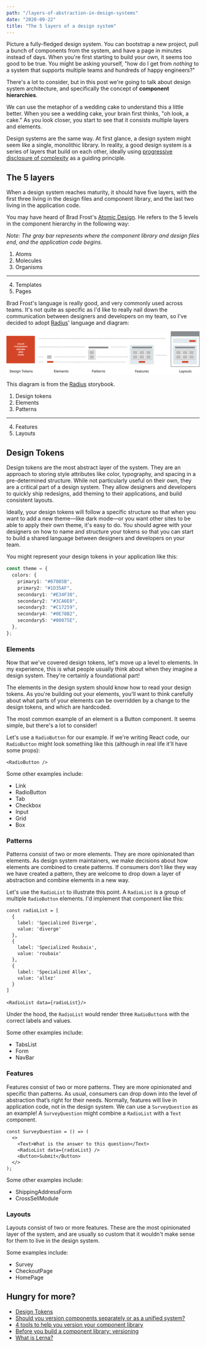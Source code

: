 ```yaml
---
path: "/layers-of-abstraction-in-design-systems"
date: "2020-09-22"
title: "The 5 layers of a design system"
---
```


Picture a fully-fledged design system. You can bootstrap a new project, pull a bunch of components from the system, and have a page in minutes instead of days. When you're first starting to build your own, it seems too good to be true. You might be asking yourself, "how do I get from _nothing_ to a system that supports multiple teams and hundreds of happy engineers?"

There's a lot to consider, but in this post we're going to talk about design system architecture, and specifically the concept of **component hierarchies**.

We can use the metaphor of a wedding cake to understand this a little better. When you see a wedding cake, your brain first thinks, "oh look, a cake." As you look closer, you start to see that it consists multiple layers and elements.

Design systems are the same way. At first glance, a design system might seem like a single, monolithic library. In reality, a good design system is a series of layers that build on each other, ideally using [progressive disclosure of complexity](/progressive-disclosure-of-complexity) as a guiding principle.

## The 5 layers

When a design system reaches maturity, it should have five layers, with the first three living in the design files and component library, and the last two living in the application code.

You may have heard of Brad Frost's [Atomic Design](https://bradfrost.com/blog/post/atomic-web-design/). He refers to the 5 levels in the component hierarchy in the following way:

_Note: The gray bar represents where the component library and design files end, and the application code begins._

1. Atoms
2. Molecules
3. Organisms

---

4. Templates
5. Pages

Brad Frost's language is really good, and very commonly used across teams. It's not quite as specific as I'd like to really nail down the communication between designers and developers on my team, so I've decided to adopt [Radius](https://radius-ds.netlify.app/?path=/docs/guides-creating-components--page)' language and diagram:

![An image representing the component hierarchy](../../assets/component-hierarchy.svg)

This diagram is from the [Radius](https://radius-ds.netlify.app/?path=/docs/guides-creating-components--page) storybook.

1. Design tokens
2. Elements
3. Patterns

---

4. Features
5. Layouts

## Design Tokens

Design tokens are the most abstract layer of the system. They are an approach to storing style attributes like color, typography, and spacing in a pre-determined structure. While not particularly useful on their own, they are a critical part of a design system. They allow designers and developers to quickly ship redesigns, add theming to their applications, and build consistent layouts.

Ideally, your design tokens will follow a specific structure so that when you want to add a new theme––like dark mode––or you want other sites to be able to apply their own theme, it's easy to do. You should agree with your designers on how to name and structure your tokens so that you can start to build a shared language between designers and developers on your team.

You might represent your design tokens in your application like this:

```ts
const theme = {
  colors: {
    primary1: "#07005B",
    primary2: "#1D35AF",
    secondary1: "#E34F30",
    secondary2: "#3CA6E0",
    secondary3: "#C17259",
    secondary4: "#0E78B2",
    secondary5: "#00875E",
  },
};
```

### Elements

Now that we've covered design tokens, let's move up a level to elements. In my experience, this is what people usually think about when they imagine a design system. They're certainly a foundational part!

The elements in the design system should know how to read your design tokens. As you're building out your elements, you'll want to think carefully about what parts of your elements can be overridden by a change to the design tokens, and which are hardcoded.

The most common example of an element is a Button component. It seems simple, but there's a lot to consider!

Let's use a `RadioButton` for our example. If we're writing React code, our `RadioButton` might look something like this (although in real life it'll have some props):

```tsx
<RadioButton />
```

Some other examples include:

- Link
- RadioButton
- Tab
- Checkbox
- Input
- Grid
- Box

### Patterns

Patterns consist of two or more elements. They are more opinionated than elements. As design system maintainers, we make decisions about how elements are combined to create patterns. If consumers don’t like they way we have created a pattern, they are welcome to drop down a layer of abstraction and combine elements in a new way.

Let's use the `RadioList` to illustrate this point. A `RadioList` is a group of multiple `RadioButton` elements. I'd implement that component like this:

```tsx
const radioList = [
  {
    label: 'Specialized Diverge',
    value: 'diverge'
  },
  {
    label: 'Specialized Roubaix',
    value: 'roubaix'
  },
  {
    label: 'Specialized Allex',
    value: 'allez'
  }
]

<RadioList data={radioList}/>
```

Under the hood, the `RadioList` would render three `RadioButton`s with the correct labels and values.

Some other examples include:

- TabsList
- Form
- NavBar

### Features

Features consist of two or more patterns. They are more opinionated and specific than patterns. As usual, consumers can drop down into the level of abstraction that’s right for their needs. Normally, features will live in application code, not in the design system.
We can use a `SurveyQuestion` as an example! A `SurveyQuestion` might combine a `RadioList` with a `Text` component.

```tsx
const SurveyQuestion = () => (
  <>
    <Text>What is the answer to this question</Text>
    <RadioList data={radioList} />
    <Button>Submit</Button>
  </>
);
```

Some other examples include:

- ShippingAddressForm
- CrossSellModule

### Layouts

Layouts consist of two or more features. These are the most opinionated layer of the system, and are usually so custom that it wouldn't make sense for them to live in the design system.

Some examples include:

- Survey
- CheckoutPage
- HomePage

## Hungry for more?

- [Design Tokens](/design-tokens)
- [Should you version components separately or as a unified system?](/version-bundling)
- [4 tools to help you version your component library](/4-tools-to-help-you-version-your-component-library)
- [Before you build a component library: versioning](/library-versioning)
- [What is Lerna?](/what-is-lerna)
